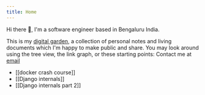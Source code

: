 ```yaml
---
title: Home
---
```


Hi there 👋, 
I'm a software engineer based in Bengaluru India. 

This is my [digital garden](https://maggieappleton.com/garden-history), a collection of personal notes and living documents which I'm happy to make public and share. You may look around using the tree view, the link graph, or these starting points:
Contact me at [email](randheer.dakshana15@gmail.com)
- [[docker crash course]]
- [[Django internals]]
- [[Django internals part 2]]